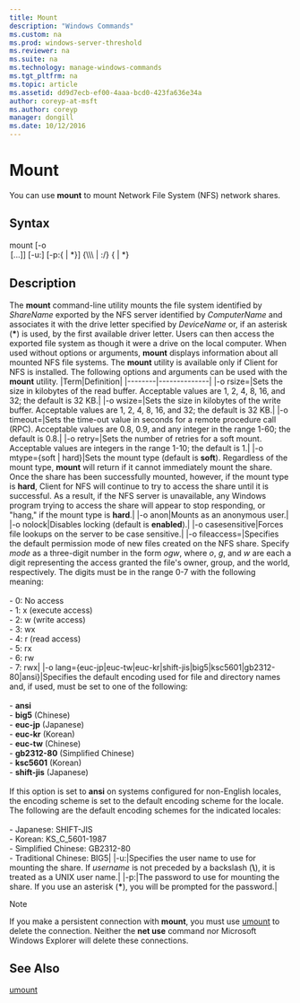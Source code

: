 ```yaml
---
title: Mount
description: "Windows Commands"
ms.custom: na
ms.prod: windows-server-threshold
ms.reviewer: na
ms.suite: na
ms.technology: manage-windows-commands
ms.tgt_pltfrm: na
ms.topic: article
ms.assetid: dd9d7ecb-ef00-4aaa-bcd0-423fa636e34a
author: coreyp-at-msft
ms.author: coreyp
manager: dongill
ms.date: 10/12/2016
---
```

# Mount
You can use **mount** to mount Network File System (NFS) network shares.
## Syntax
mount [-o <Option>[...]] [-u:<UserName>] [-p:{<Password> | *}] {\\\\<ComputerName>\\<ShareName> | <ComputerName>:/<ShareName>} {<DeviceName> | \*}
## Description
The **mount** command-line utility mounts the file system identified by *ShareName* exported by the NFS server identified by *ComputerName* and associates it with the drive letter specified by *DeviceName* or, if an asterisk (**\***) is used, by the first available driver letter. Users can then access the exported file system as though it were a drive on the local computer. When used without options or arguments, **mount** displays information about all mounted NFS file systems.
The **mount** utility is available only if Client for NFS is installed.
The following options and arguments can be used with the **mount** utility.
|Term|Definition|
|--------|--------------|
|-o rsize=<buffersize>|Sets the size in kilobytes of the read buffer. Acceptable values are 1, 2, 4, 8, 16, and 32; the default is 32 KB.|
|-o wsize=<buffersize>|Sets the size in kilobytes of the write buffer. Acceptable values are 1, 2, 4, 8, 16, and 32; the default is 32 KB.|
|-o timeout=<seconds>|Sets the time-out value in seconds for a remote procedure call (RPC). Acceptable values are 0.8, 0.9, and any integer in the range 1-60; the default is 0.8.|
|-o retry=<number>|Sets the number of retries for a soft mount. Acceptable values are integers in the range 1-10; the default is 1.|
|-o mtype={soft &#124; hard}|Sets the mount type (default is **soft**). Regardless of the mount type, **mount** will return if it cannot immediately mount the share. Once the share has been successfully mounted, however, if the mount type is **hard**, Client for NFS will continue to try to access the share until it is successful. As a result, if the NFS server is unavailable, any Windows program trying to access the share will appear to stop responding, or "hang," if the mount type is **hard**.|
|-o anon|Mounts as an anonymous user.|
|-o nolock|Disables locking (default is **enabled**).|
|-o casesensitive|Forces file lookups on the server to be case sensitive.|
|-o fileaccess=<mode>|Specifies the default permission mode of new files created on the NFS share. Specify *mode* as a three-digit number in the form *ogw*, where *o*, *g*, and *w* are each a digit representing the access granted the file's owner, group, and the world, respectively. The digits must be in the range 0-7 with the following meaning:<br /><br />-   0: No access<br />-   1: x (execute access)<br />-   2: w (write access)<br />-   3: wx<br />-   4: r (read access)<br />-   5: rx<br />-   6: rw<br />-   7: rwx|
|-o lang={euc-jp&#124;euc-tw&#124;euc-kr&#124;shift-jis&#124;big5&#124;ksc5601&#124;gb2312-80&#124;ansi}|Specifies the default encoding used for file and directory names and, if used, must be set to one of the following:<br /><br />-   **ansi**<br />-   **big5** (Chinese)<br />-   **euc-jp** (Japanese)<br />-   **euc-kr** (Korean)<br />-   **euc-tw** (Chinese)<br />-   **gb2312-80** (Simplified Chinese)<br />-   **ksc5601** (Korean)<br />-   **shift-jis** (Japanese)<br /><br />If this option is set to **ansi** on systems configured for non-English locales, the encoding scheme is set to the default encoding scheme for the locale. The following are the default encoding schemes for the indicated locales:<br /><br />-   Japanese: SHIFT-JIS<br />-   Korean: KS_C_5601-1987<br />-   Simplified Chinese: GB2312-80<br />-   Traditional Chinese: BIG5|
|-u:<UserName>|Specifies the user name to use for mounting the share. If *username* is not preceded by a backslash (**\\**), it is treated as a UNIX user name.|
|-p:<Password>|The password to use for mounting the share. If you use an asterisk (**\***), you will be prompted for the password.|
> [!NOTE]
> If you make a persistent connection with **mount**, you must use [umount](assetId:///0726324c-c45a-444d-a753-99daf5e1c83a) to delete the connection. Neither the **net use** command nor Microsoft Windows Explorer will delete these connections.
## See Also
[umount](assetId:///0726324c-c45a-444d-a753-99daf5e1c83a)
